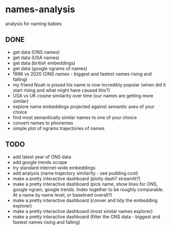 # names-analysis
analysis for naming babies


## DONE
- get data (ONS names)
- get data (USA names)
- get data (british embeddings)
- get data (google ngrams of names)
- 1996 vs 2020 (ONS names - biggest and fastest names rising and falling)
- my friend Noah is pissed his name is now incredibly popular (when did it start rising and what might have caused this?)
- USA vs UK cosine similarity over time (our names are getting more similar)
- explore name embeddings projected against semantic axes of your choice
- find most semantically similar names to one of your choice
- convert names to phonemes
- simple plot of ngrams trajectories of names

## TODO
- add latest year of ONS data
- add google trends scrape
- try standard internet-wide embeddings
- add analysis (name trajectory similarity - see pudding.cool)
- make a pretty interactive dashboard (plotly dash? streamlit?)
- make a pretty interactive dashboard (pick name, show lines for ONS, google ngram, google trends. Index together to be roughly comparable. At a name by name level, or baselined overall?)
- make a pretty interactive dashboard (conver and tidy the embedding explorer)
- make a pretty interactive dashboard (most similar names explorer)
- make a pretty interactive dashboard (filter the ONS data - biggest and fastest names rising and falling)

